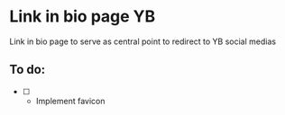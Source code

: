# Link in bio page YB

Link in bio page to serve as central point to redirect to YB social medias

## To do:
 - [ ] - Implement favicon
